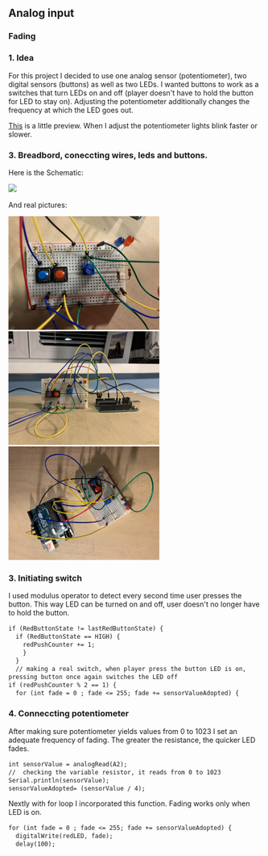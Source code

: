 ## Analog input
### Fading

### 1. Idea
For this project I decided to use one analog sensor (potentiometer), two digital sensors (buttons) as well as two LEDs. I wanted buttons to work as a switches that turn LEDs on and off (player doesn't have to hold the button for LED to stay on). Adjusting the potentiometer additionally changes the frequency at which the LED goes out.


[This](https://drive.google.com/file/d/1LbekkK_MaCRaURyjJek9BLZRtUQFttKl/view?usp=sharing) is a little preview. When I adjust the potentiometer lights blink faster or slower.

### 3. Breadbord, coneccting wires, leds and buttons.
Here is the Schematic:

<img src="https://github.com/martapienkosz/interactivemedia/blob/master/Media/n100.png" width="800">

And real pictures:

<img src="https://github.com/martapienkosz/interactivemedia/blob/master/Media/nov101.jpg" width="300"> <img src="https://github.com/martapienkosz/interactivemedia/blob/master/Media/nov102.jpg" width="300"> <img src="https://github.com/martapienkosz/interactivemedia/blob/master/Media/nov103.jpg" width="300">

### 3. Initiating switch
I used modulus operator to detect every second time user presses the button. This way LED can be turned on and off, user doesn't no longer have to hold the button.

````
if (RedButtonState != lastRedButtonState) {
  if (RedButtonState == HIGH) {
    redPushCounter += 1;
    }
  }
  // making a real switch, when player press the button LED is on, pressing button once again switches the LED off
if (redPushCounter % 2 == 1) {
  for (int fade = 0 ; fade <= 255; fade += sensorValueAdopted) {
````


### 4. Conneccting potentiometer
After making sure potentiometer yields values from 0 to 1023 I set an adequate frequency of fading. The greater the resistance, the quicker LED fades.

````
int sensorValue = analogRead(A2);
//  checking the variable resistor, it reads from 0 to 1023
Serial.println(sensorValue);
sensorValueAdopted= (sensorValue / 4);
````
 
Nextly with for loop I incorporated this function. Fading works only when LED is on.

````
for (int fade = 0 ; fade <= 255; fade += sensorValueAdopted) {
  digitalWrite(redLED, fade);
  delay(100);
````
